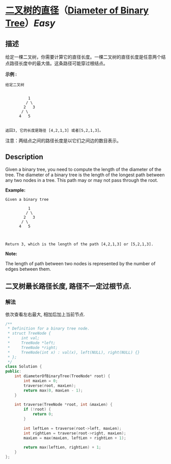 # [二叉树的直径](https://leetcode-cn.com/problems/diameter-of-binary-tree)（[Diameter of Binary Tree](https://leetcode.com/problems/diameter-of-binary-tree)）*Easy*
## 描述
给定一棵二叉树，你需要计算它的直径长度。一棵二叉树的直径长度是任意两个结点路径长度中的最大值。这条路径可能穿过根结点。

**示例 :**
```
给定二叉树


          1
         / \
        2   3
       / \     
      4   5    


返回3, 它的长度是路径 [4,2,1,3] 或者[5,2,1,3]。
```

注意：两结点之间的路径长度是以它们之间边的数目表示。

## Description
Given a binary tree, you need to compute the length of the diameter of the tree. The diameter of a binary tree is the length of the longest path between any two nodes in a tree. This path may or may not pass through the root.



**Example:**
```
Given a binary tree 

          1
         / \
        2   3
       / \     
      4   5    



Return 3, which is the length of the path [4,2,1,3] or [5,2,1,3].
```
**Note:**

The length of path between two nodes is represented by the number of edges between them.


## 二叉树最长路径长度, 路径不一定过根节点.
### 解法
依次查看左右最大, 相加后加上当前节点.
```c++
/**
 * Definition for a binary tree node.
 * struct TreeNode {
 *     int val;
 *     TreeNode *left;
 *     TreeNode *right;
 *     TreeNode(int x) : val(x), left(NULL), right(NULL) {}
 * };
 */
class Solution {
public:
    int diameterOfBinaryTree(TreeNode* root) {
        int maxLen = 0;
        traverse(root, maxLen);
        return max(0, maxLen - 1);
    }
    
    int traverse(TreeNode *root, int &maxLen) {
        if (!root) {
            return 0;
        }
        
        int leftLen = traverse(root->left, maxLen);
        int rightLen = traverse(root->right, maxLen);
        maxLen = max(maxLen, leftLen + rightLen + 1);
        
        return max(leftLen, rightLen) + 1;
    }
};
```